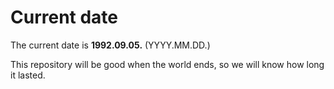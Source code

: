 # Current date

The current date is **1992.09.05.** (YYYY.MM.DD.)

This repository will be good when the world ends, so we will know how long it lasted.